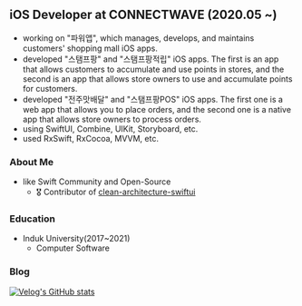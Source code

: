 ## iOS Developer at CONNECTWAVE (2020.05 ~)
- working on "파워앱", which manages, develops, and maintains customers' shopping mall iOS apps.
- developed "스탬프팡" and "스탬프팡적립" iOS apps. The first is an app that allows customers to accumulate and use points in stores, and the second is an app that allows store owners to use and accumulate points for customers.
- developed "전주맛배달" and "스탬프팡POS" iOS apps. The first one is a web app that allows you to place orders, and the second one is a native app that allows store owners to process orders.
- using SwiftUI, Combine, UIKit, Storyboard, etc.
- used RxSwift, RxCocoa, MVVM, etc.

### About Me
- like Swift Community and Open-Source
    - 🎖 Contributor of [clean-architecture-swiftui](https://github.com/nalexn/clean-architecture-swiftui)
### Education
- Induk University(2017~2021)
    - Computer Software

### Blog
[![Velog's GitHub stats](https://velog-readme-stats.vercel.app/api/list?name=quokka)](https://velog.io/@quokka) 
